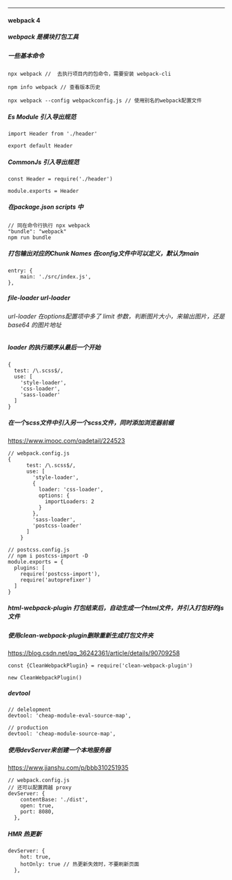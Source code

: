 ------

#### webpack 4



##### webpack 是模块打包工具

##### 

##### 一些基本命令

```
npx webpack //  去执行项目内的包命令，需要安装 webpack-cli

npm info webpack // 查看版本历史

npx webpack --config webpackconfig.js // 使用别名的webpack配置文件
```



##### Es Module 引入导出规范

```
import Header from './header'

export default Header
```



##### CommonJs 引入导出规范

```
const Header = require('./header')

module.exports = Header
```



##### 在package.json  scripts 中

```
// 同在命令行执行 npx webpack
"bundle": "webpack"
npm run bundle
```



##### 打包输出对应的Chunk Names 在config文件中可以定义，默认为main

```
entry: {
	main: './src/index.js',
},
```



##### file-loader  url-loader

###### url-loader 在options配置项中多了 limit 参数，判断图片大小，来输出图片，还是base64 的图片地址



##### loader 的执行顺序从最后一个开始

```
{
  test: /\.scss$/,
  use: [
    'style-loader',
    'css-loader',
    'sass-loader'
  ]
}
```



##### 在一个scss文件中引入另一个scss文件，同时添加浏览器前缀

https://www.imooc.com/qadetail/224523

```
// webpack.config.js
{
      test: /\.scss$/,
      use: [
        'style-loader',
        {
          loader: 'css-loader',
          options: {
            importLoaders: 2
          }
        },
        'sass-loader',
        'postcss-loader'
      ]
    }
```

```
// postcss.config.js
// npm i postcss-import -D
module.exports = {
  plugins: [
    require('postcss-import'),
    require('autoprefixer')
  ]
}
```



##### html-webpack-plugin 打包结束后，自动生成一个html文件，并引入打包好的js文件



##### 使用clean-webpack-plugin删除重新生成打包文件夹

https://blog.csdn.net/qq_36242361/article/details/90709258

```
const {CleanWebpackPlugin} = require('clean-webpack-plugin')

new CleanWebpackPlugin()
```



##### devtool

```
// delelopment
devtool: 'cheap-module-eval-source-map',

// production
devtool: 'cheap-module-source-map',
```



##### 使用devServer来创建一个本地服务器

https://www.jianshu.com/p/bbb310251935

```
// webpack.config.js
// 还可以配置跨越 proxy
devServer: {
    contentBase: './dist',
    open: true,
    port: 8080,
  },
```



##### HMR 热更新

```
devServer: {
    hot: true,
    hotOnly: true // 热更新失效时，不要刷新页面
  },
```

